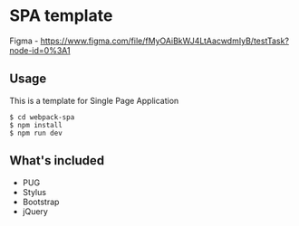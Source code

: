 # SPA template
Figma - https://www.figma.com/file/fMyOAiBkWJ4LtAacwdmIyB/testTask?node-id=0%3A1
## Usage
This is a template for Single Page Application
```
$ cd webpack-spa
$ npm install
$ npm run dev
```
## What's included
+ PUG
+ Stylus
+ Bootstrap
+ jQuery
